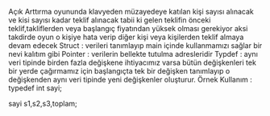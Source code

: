 Açık Arttırma oyununda klavyeden müzayedeye katılan kişi sayısı alınacak
ve kisi sayısı kadar teklif alınacak tabii ki gelen teklifin önceki teklif,takliflerden veya başlangıç fiyatından yüksek olması gerekiyor
aksi takdirde oyun o kişiye hata verip diğer kişi veya kişilerden teklif almaya devam edecek
Struct : verileri tanımlayıp main içinde kullanmamızı sağlar bir nevi  kalıtım gibi
Pointer : verilerin bellekte tutulma adresleridir 
Typdef : aynı veri tipinde birden fazla değişkene ihtiyacımız varsa bütün değişkenleri tek bir yerde çağırmamız için başlangıçta 
tek bir değişken tanımlayıp o değişkenden aynı veri tipinde yeni değişkenler oluşturur.
Örnek Kullanım : typedef int sayi;

sayi s1,s2,s3,toplam;

